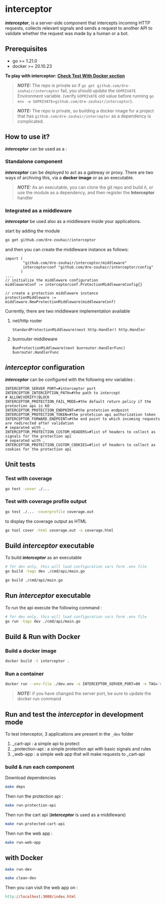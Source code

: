 # interceptor

_**interceptor**_, is a server-side component that intercepts incoming HTTP requests, collects relevant signals and sends a request to another API to validate whether the request was made by a human or a bot.

## Prerequisites

- go >= 1.21.0
- docker >= 20.10.23

**To play with interceptor: [Check Test With Docker section](#with-Docker)**

> **_NOTE:_** The repo is private so if `go get github.com/dre-zouhair/interceptor` fail, you should update the `GOPRIVATE` Environment variable. (verify `GOPRIVATE` old value before running `go env -w GOPRIVATE=github.com/dre-zouhair/interceptor`).

> **_NOTE:_** The repo is private, so building a docker image for a project that has `github.com/dre-zouhair/interceptor` as a dependency is complicated.

## How to use it?

_**interceptor**_ can be used as a :

### Standalone component

_**interceptor**_ can be deployed to act as a gateway or proxy. There are two ways of archiving this, via a **docker image** or as an executable.

> **_NOTE:_**  As an executable, you can clone the git repo and build it, or use the module as a dependency, and then register the **Interceptor** handler

### Integrated as a middleware

_**interceptor**_ be used also as a middleware inside your applications.

start by adding the module

```bash
go get github.com/dre-zouhair/interceptor
```
and then you can create the middleware instance as follows:

```text
import (
        "github.com/dre-zouhair/interceptor/middleware"
        interceptorconf "github.com/dre-zouhair/interceptor/config"
       )
....
// initialize the middleware configuration
middlewareConf := interceptorconf.ProtectionMiddlewareConfig{}

// create a protection middleware instance
protectionMiddleware := middleware.NewProtectionMiddleware(middlewareConf)

```
Currently, there are two middleware implementation available

1. net/http router
    ```text
	StandardProtectionMiddleware(next http.Handler) http.Handler
    ```

2. bunrouter middleware
    ```text
    BunProtectionMiddleware(next bunrouter.HandlerFunc) bunrouter.HandlerFunc
    ```

## _**interceptor**_ configuration

_**interceptor**_ can be configured with the following env variables :

```dotenv
INTERCEPTOR_SERVER_PORT=#interceptor port
INTERCEPTOR_INTERCEPTION_PATH=#the path to intercept
# ALLOW|VERIFY|BLOCK
INTERCEPTOR_PROTECTION_FAIL_MODE=#the default return policy if the protection api is KO
INTERCEPTOR_PROTECTION_ENDPOINT=#the protetcion endpoint
INTERCEPTOR_PROTECTION_TOKEN=#the protetcion api authorization token
INTERCEPTOR_FORWARD_ENDPOINT=#the end point to which incoming requests are redirected after validation
# separated with ,
INTERCEPTOR_PROTECTION_CUSTOM_HEADERS=#list of headers to collect as signals for the protection api
# separated with ,
INTERCEPTOR_PROTECTION_CUSTOM_COOKIES=#list of headers to collect as cookies for the protection api
```

## Unit tests

### Test with coverage
```bash
go test -cover ./...
```

### Test with coverage profile output

```bash
go test ./... -coverprofile coverage.out
```

to display the coverage output as HTML

```bash
go tool cover -html coverage.out -o coverage.html
```

## Build **_interceptor_** executable

To build **_interceptor_** as an executable

```bash
# for dev only, this will load configuration vars form .env file
go build -tags dev ./cmd/api/main.go
```

```bash
go build ./cmd/api/main.go
```

## Run **_interceptor_** executable

To run the api execute the following command :
```bash
# for dev only, this will load configuration vars form .env file
go run -tags dev ./cmd/api/main.go
```

## Build & Run with Docker

### Build a docker image

```bash
docker build -t interceptor .
```

### Run a container

```bash
docker run --env-file ./dev.env -e INTERCEPTOR_SERVER_PORT=80 -e TAG='dev' -p 80:80 interceptor
```

> **_NOTE:_**  if you have changed the server port, be sure to update the docker run command


## Run and test the _**interceptor**_ in development mode

To test interceptor, 3 applications are present in the `_dev` folder

1. _cart-api : a simple api to protect
2. _protection-api : a simple protection api with basic signals and rules
3. _web-app : a simple web app that will make requests to _cart-api

### build & run each component

Download dependencies

```bash
make deps
```

Then run the protection api :

```bash
make run-protection-api
```

Then run the cart api (_**interceptor**_ is used as a middleware)

```bash
make run-protected-cart-api
```

Then run the web app :

```bash
make run-web-app
```

## with Docker

```bash
make run-dev
```

```bash
make clean-dev
```

Then you can visit the web app on :

```makefile
http://localhost:3000/index.html
```